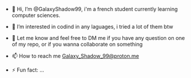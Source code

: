 - 👋 Hi, I’m @GalaxyShadow99, i'm a french student currently learning computer sciences.
- 👀 I’m interested in codind in any laguages, i tried a lot of them btw
- 💞️ Let me know and feel free to DM me if you have any question on one of my repo, or if you wanna collaborate on something
- 📫 How to reach me Galaxy_Shadow_99@proton.me

- ⚡ Fun fact: ...

<!---
GalaxyShadow99/GalaxyShadow99 is a ✨ special ✨ repository because its `README.md` (this file) appears on your GitHub profile.
You can click the Preview link to take a look at your changes.
--->
